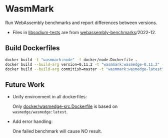 # WasmMark

Run WebAssembly benchmarks and report differences between versions.

* Files in [libsodium-tests](libsodium-tests) are from [webassembly-benchmarks](https://github.com/jedisct1/webassembly-benchmarks)/2022-12.

## Build Dockerfiles

```sh
docker build -t "wasmmark:node" -f docker/node.Dockerfile .
docker build --build-arg version=0.11.2 -t "wasmmark:wasmedge-0.11.2" -f docker/wasmedge.Dockerfile .
docker build --build-arg commitish=master -t "wasmmark:wasmedge-latest" -f docker/wasmedge-src.Dockerfile .
```

## Future Work

* Unify environment in all dockerfiles:

    Only [docker/wasmedge-src.Dockerfile](wasmedge-src.Dockerfile) is based on `wasmedge/wasmedge:latest`.

* Add error handling:

    One failed benchmark will cause NO result.
